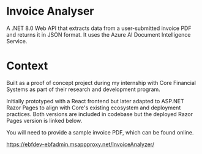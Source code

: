 # Invoice Analyser

A .NET 8.0 Web API that extracts data from a user-submitted invoice PDF and returns it in JSON format. It uses the Azure AI Document Intelligence Service.

# Context

Built as a proof of concept project during my internship with Core Financial Systems as part of their research and development program.  

Initially prototyped with a React frontend but later adapted to ASP.NET Razor Pages to align with Core's existing ecosystem and deployment practices. Both versions are included in codebase but the deployed Razor Pages version is linked below.

You will need to provide a sample invoice PDF, which can be found online.

https://ebfdev-ebfadmin.msappproxy.net/InvoiceAnalyzer/




